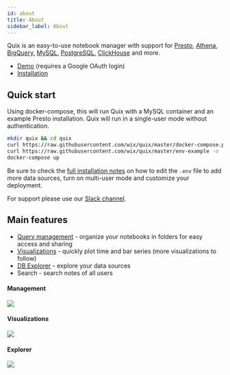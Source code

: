 ```yaml
---
id: about
title: About
sidebar_label: About
---
```


Quix is an easy-to-use notebook manager with support for [Presto](/quix/docs/presto), [Athena](/quix/docs/athena), [BigQuery](/quix/docs/bigquery), [MySQL](/quix/docs/mysql), [PostgreSQL](/quix/docs/postgresql), [ClickHouse](/quix/docs/clickhouse) and more.

* [Demo](http://quix.wix.com) (requires a Google OAuth login)
* [Installation](/quix/docs/installation)

## Quick start
Using docker-compose, this will run Quix with a MySQL container and an example Presto installation. Quix will run in a single-user mode without authentication. 

```bash
mkdir quix && cd quix
curl https://raw.githubusercontent.com/wix/quix/master/docker-compose.prebuilt.yml -o docker-compose.yml
curl https://raw.githubusercontent.com/wix/quix/master/env-example -o .env
docker-compose up
```

Be sure to check the [full installation notes](/quix/docs/installation) on how to edit the `.env` file to add more data sources, turn on multi-user mode and customize your deployment.

For support please use our [Slack channel](https://wix-quix.slack.com).

## Main features
- [Query management](#management) - organize your notebooks in folders for easy access and sharing
- [Visualizations](#visualizations) - quickly plot time and bar series (more visualizations to follow)
- [DB Explorer](#explorer) - explore your data sources
- Search - search notes of all users

#### Management
![](assets/management.gif)

#### Visualizations
![](assets/chart.gif)

#### Explorer
![](assets/db.gif)

